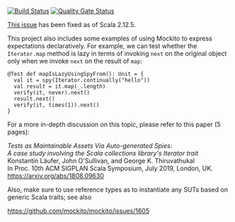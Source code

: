 [![Build Status](https://travis-ci.org/klaeufer/issue10709-scala.svg?branch=master)](https://travis-ci.org/klaeufer/issue10709-scala)
[![Quality Gate Status](https://sonarcloud.io/api/project_badges/measure?project=klaeufer_issue10709-scala&metric=alert_status)](https://sonarcloud.io/dashboard?id=klaeufer_issue10709-scala)

[This issue](https://github.com/scala/bug/issues/10709)
has been fixed as of Scala 2.12.5.

This project also includes some examples of using Mockito to express expectations declaratively.
For example, we can test whether the `Iterator.map` method is lazy in terms of
invoking `next` on the original object only when we invoke `next` on the result of `map`:

    @Test def mapIsLazyUsingSpyFrom(): Unit = {
      val it = spy(Iterator.continually("hello"))
      val result = it.map(_.length)
      verify(it, never).next()
      result.next()
      verify(it, times(1)).next()
    }

For a more in-depth discussion on this topic, please refer to this paper (5 pages):

*Tests as Maintainable Assets Via Auto-generated Spies:* \
*A case study involving the Scala collections library's Iterator trait* \
Konstantin Läufer, John O'Sullivan, and George K. Thiruvathukal \
In Proc. 10th ACM SIGPLAN Scala Symposium, July 2019, London, UK.
https://arxiv.org/abs/1808.09630

Also, make sure to use reference types as to instantiate any SUTs based on generic Scala traits; see also

https://github.com/mockito/mockito/issues/1605
